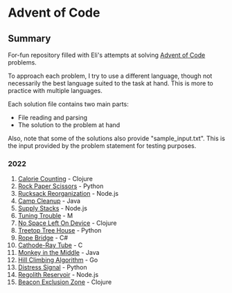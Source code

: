 # Advent of Code

## Summary

For-fun repository filled with Eli's attempts at solving [Advent of Code](www.adventofcode.com) problems.

To approach each problem, I try to use a different language, though not necessarily the best language suited to the task at hand. This is more to practice with multiple languages.

Each solution file contains two main parts:

- File reading and parsing
- The solution to the problem at hand

Also, note that some of the solutions also provide "sample_input.txt". This is the input provided by the problem statement for testing purposes.

### 2022

1. [Calorie Counting](./2022/1/) - Clojure
2. [Rock Paper Scissors](./2022/2/) - Python
3. [Rucksack Reorganization](./2022/3/) - Node.js
4. [Camp Cleanup](./2022/4/) - Java
5. [Supply Stacks](./2022/5/) - Node.js
6. [Tuning Trouble](./2022/6/) - M
7. [No Space Left On Device](./2022/7/) - Clojure
8. [Treetop Tree House](./2022/8/) - Python
9. [Rope Bridge](./2022/9/) - C#
10. [Cathode-Ray Tube](./2022/10/) - C
11. [Monkey in the Middle](./2022/11/) - Java
12. [Hill Climbing Algorithm](./2022/12/) - Go
13. [Distress Signal](./2022/13/) - Python
14. [Regolith Reservoir](./2022/14/) - Node.js
15. [Beacon Exclusion Zone](./2022/15/) - Clojure
